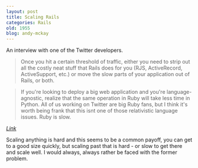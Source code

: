 ```yaml
---
layout: post
title: Scaling Rails
categories: Rails
old: 1955
blog: andy-mckay
---
```

<p>An interview with one of the Twitter developers.</p>
<blockquote>
Once you hit a certain threshold of
traffic, either you need to strip out all the costly neat stuff that
Rails does for you (RJS, ActiveRecord, ActiveSupport, etc.) or move
the slow parts of your application out of Rails, or both.</blockquote>
<blockquote> If you're looking to deploy a big web application
and you're language-agnostic, realize that the same operation in Ruby
will take less time in Python. All of us working on Twitter are big
Ruby fans, but I think it's worth being frank that this isnt one of
those relativistic language issues. Ruby is slow.</blockquote>
<cite><a href="http://www.radicalbehavior.com/5-question-interview-with-twitter-developer-alex-payne/">Link</a></cite>
<p>Scaling anything is hard and this seems to be a common payoff, you can get to a good size quickly, but scaling past that is hard - or slow to get there and scale well. I would always, always rather be faced with the former problem.</p>